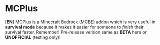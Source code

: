 # MCPlus
[**EN**] MCPlus is a Minecraft Bedrock (MCBE) addon which is very useful in **survival mode** because it makes it easier for someone to *finish* their survival faster. Remember! Pre-release version same as **BETA** here or **UNOFFICIAL** (testing only)!
